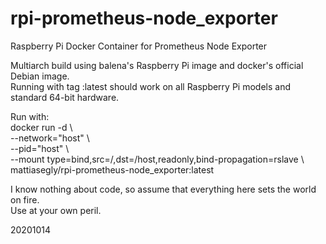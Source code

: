 # rpi-prometheus-node_exporter
Raspberry Pi Docker Container for Prometheus Node Exporter

Multiarch build using balena's Raspberry Pi image and docker's official Debian image.<BR>
Running with tag :latest should work on all Raspberry Pi models and standard 64-bit hardware.

Run with:<BR>
docker run -d \\\
--network="host" \\\
--pid="host" \\\
--mount type=bind,src=/,dst=/host,readonly,bind-propagation=rslave \\\
mattiasegly/rpi-prometheus-node_exporter:latest

I know nothing about code, so assume that everything here sets the world on fire.<BR>
Use at your own peril.

20201014